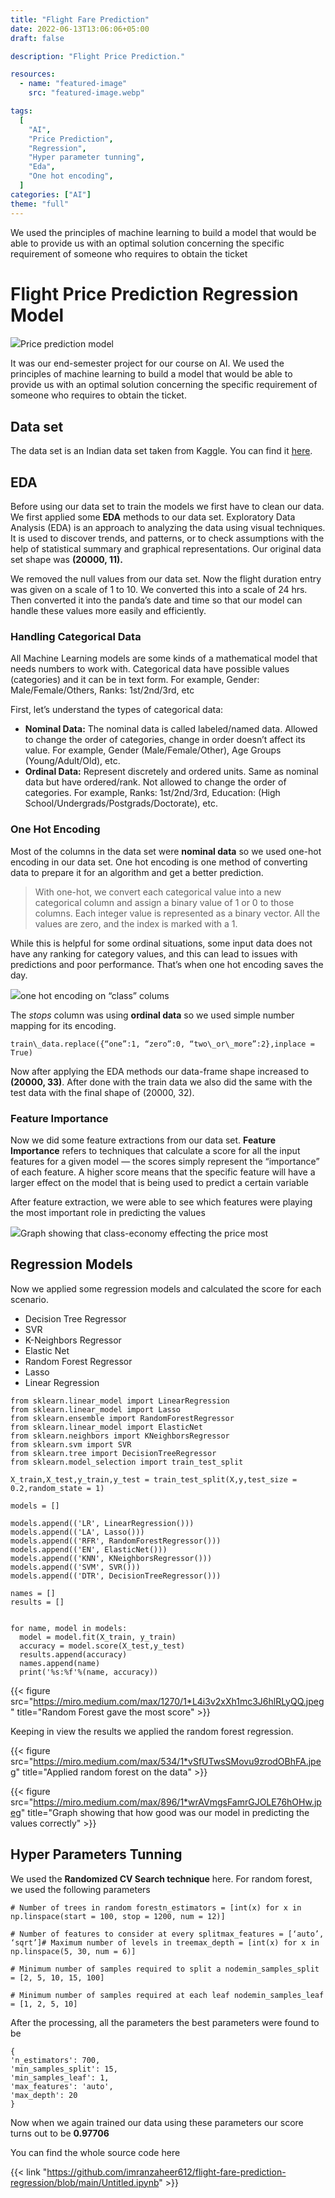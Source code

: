 ```yaml
---
title: "Flight Fare Prediction"
date: 2022-06-13T13:06:06+05:00
draft: false

description: "Flight Price Prediction."

resources:
  - name: "featured-image"
    src: "featured-image.webp"

tags:
  [
    "AI",
    "Price Prediction",
    "Regression",
    "Hyper parameter tunning",
    "Eda",
    "One hot encoding",
  ]
categories: ["AI"]
theme: "full"
---
```


We used the principles of machine learning to build a model that would be able to provide us with an optimal solution concerning the specific requirement of someone who requires to obtain the ticket

<!--more-->

# Flight Price Prediction Regression Model

![](https://miro.medium.com/max/1400/1*ue7rVAOCZioo3lmmjQVxnw.jpeg)Price prediction model

It was our end-semester project for our course on AI. We used the principles of machine learning to build a model that would be able to provide us with an optimal solution concerning the specific requirement of someone who requires to obtain the ticket.

## Data set

The data set is an Indian data set taken from Kaggle. You can find it [here](https://www.kaggle.com/datasets/sanjaromonov/aviachipta-narxini-bashorat-qilish?select=train_data.csv).

## EDA

Before using our data set to train the models we first have to clean our data. We first applied some **EDA** methods to our data set. Exploratory Data Analysis (EDA) is an approach to analyzing the data using visual techniques. It is used to discover trends, and patterns, or to check assumptions with the help of statistical summary and graphical representations. Our original data set shape was **(20000, 11).**

We removed the null values from our data set. Now the flight duration entry was given on a scale of 1 to 10. We converted this into a scale of 24 hrs. Then converted it into the panda’s date and time so that our model can handle these values more easily and efficiently.

### Handling Categorical Data

All Machine Learning models are some kinds of a mathematical model that needs numbers to work with. Categorical data have possible values (categories) and it can be in text form. For example, Gender: Male/Female/Others, Ranks: 1st/2nd/3rd, etc

First, let’s understand the types of categorical data:

- **Nominal Data:** The nominal data is called labeled/named data. Allowed to change the order of categories, change in order doesn’t affect its value. For example, Gender (Male/Female/Other), Age Groups (Young/Adult/Old), etc.
- **Ordinal Data:** Represent discretely and ordered units. Same as nominal data but have ordered/rank. Not allowed to change the order of categories. For example, Ranks: 1st/2nd/3rd, Education: (High School/Undergrads/Postgrads/Doctorate), etc.

### One Hot Encoding

Most of the columns in the data set were **nominal data** so we used one-hot encoding in our data set. One hot encoding is one method of converting data to prepare it for an algorithm and get a better prediction.

> With one-hot, we convert each categorical value into a new categorical column and assign a binary value of 1 or 0 to those columns. Each integer value is represented as a binary vector. All the values are zero, and the index is marked with a 1.

While this is helpful for some ordinal situations, some input data does not have any ranking for category values, and this can lead to issues with predictions and poor performance. That’s when one hot encoding saves the day.

![](https://miro.medium.com/max/756/1*O3qL0f81gRcA87GP6_u5jg.jpeg)one hot encoding on “class” colums

The _stops_ column was using **ordinal data** so we used simple number mapping for its encoding.

```
train\_data.replace({“one”:1, “zero”:0, “two\_or\_more”:2},inplace = True)
```

Now after applying the EDA methods our data-frame shape increased to **(20000, 33)**. After done with the train data we also did the same with the test data with the final shape of (20000, 32).

### Feature Importance

Now we did some feature extractions from our data set. **Feature Importance** refers to techniques that calculate a score for all the input features for a given model — the scores simply represent the “importance” of each feature. A higher score means that the specific feature will have a larger effect on the model that is being used to predict a certain variable

After feature extraction, we were able to see which features were playing the most important role in predicting the values

![](https://miro.medium.com/max/1400/1*sY4F18YeD-tCk_E7g45ITA.png)Graph showing that class-economy effecting the price most

## Regression Models

Now we applied some regression models and calculated the score for each scenario.

- Decision Tree Regressor
- SVR
- K-Neighbors Regressor
- Elastic Net
- Random Forest Regressor
- Lasso
- Linear Regression

```
from sklearn.linear_model import LinearRegression
from sklearn.linear_model import Lasso
from sklearn.ensemble import RandomForestRegressor
from sklearn.linear_model import ElasticNet
from sklearn.neighbors import KNeighborsRegressor
from sklearn.svm import SVR
from sklearn.tree import DecisionTreeRegressor
from sklearn.model_selection import train_test_split

X_train,X_test,y_train,y_test = train_test_split(X,y,test_size = 0.2,random_state = 1)

models = []

models.append(('LR', LinearRegression()))
models.append(('LA', Lasso()))
models.append(('RFR', RandomForestRegressor()))
models.append(('EN', ElasticNet()))
models.append(('KNN', KNeighborsRegressor()))
models.append(('SVM', SVR()))
models.append(('DTR', DecisionTreeRegressor()))

names = []
results = []


for name, model in models:
  model = model.fit(X_train, y_train)
  accuracy = model.score(X_test,y_test)
  results.append(accuracy)
  names.append(name)
  print('%s:%f'%(name, accuracy))
```

{{< figure src="https://miro.medium.com/max/1270/1*L4i3v2xXh1mc3J6hlRLyQQ.jpeg" title="Random Forest gave the most score" >}}

Keeping in view the results we applied the random forest regression.

{{< figure src="https://miro.medium.com/max/534/1*vSfUTwsSMovu9zrodOBhFA.jpeg" title="Applied random forest on the data" >}}

{{< figure src="https://miro.medium.com/max/896/1*wrAVmgsFamrGJOLE76hOHw.jpeg" title="Graph showing that how good was our model in predicting the values correctly" >}}

## Hyper Parameters Tunning

We used the **Randomized CV Search technique** here. For random forest, we used the following parameters

```
# Number of trees in random forestn_estimators = [int(x) for x in np.linspace(start = 100, stop = 1200, num = 12)]

# Number of features to consider at every splitmax_features = [‘auto’, ‘sqrt’]# Maximum number of levels in treemax_depth = [int(x) for x in np.linspace(5, 30, num = 6)]

# Minimum number of samples required to split a nodemin_samples_split = [2, 5, 10, 15, 100]

# Minimum number of samples required at each leaf nodemin_samples_leaf = [1, 2, 5, 10]
```

After the processing, all the parameters the best parameters were found to be

```
{
'n_estimators': 700,
'min_samples_split': 15,
'min_samples_leaf': 1,
'max_features': 'auto',
'max_depth': 20
}
```

Now when we again trained our data using these parameters our score turns out to be **0.97706**

You can find the whole source code here

{{< link "https://github.com/imranzaheer612/flight-fare-prediction-regression/blob/main/Untitled.ipynb" >}}
